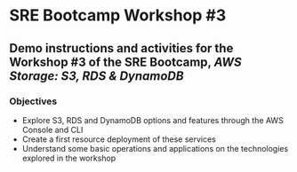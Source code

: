 # SRE Bootcamp Workshop #3

## Demo instructions and activities for the Workshop #3 of the SRE Bootcamp, ___AWS Storage: S3, RDS & DynamoDB___

### Objectives

- Explore S3, RDS and DynamoDB options and features through the AWS Console and CLI
- Create a first resource deployment of these services
- Understand some basic operations and applications on the technologies explored in the workshop
